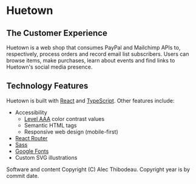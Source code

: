 # Huetown

## The Customer Experience

Huetown is a web shop that consumes PayPal and Mailchimp APIs to, respectively, process orders and record email list subscribers. Users can browse items, make purchases, learn about events and find links to Huetown's social media presence.

## Technology Features

Huetown is built with [React](https://reactjs.org/) and [TypeScript](https://www.typescriptlang.org/). Other features include:
- Accessibility
  - [Level AAA](https://www.w3.org/WAI/WCAG2AAA-Conformance) color contrast values
  - Semantic HTML tags
  - Responsive web design (mobile-first)
- [React Router](https://reactrouter.com/docs/en/v6)
- [Sass](https://sass-lang.com)
- [Google Fonts](https://fonts.google.com)
- Custom SVG illustrations

Software and content Copyright (C) Alec Thibodeau. Copyright year is by commit date.
